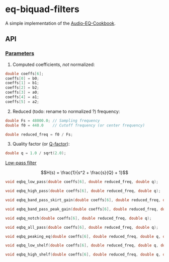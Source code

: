 # eq-biquad-filters

A simple implementation of the [Audio-EQ-Cookbook](https://webaudio.github.io/Audio-EQ-Cookbook/Audio-EQ-Cookbook.txt).

## API

### [Parameters](./Audio-EQ-Cookbook.txt#L48)

1. Computed coefficients, _not_ normalized:

```c
double coeffs[6];
coeffs[0] = b0;
coeffs[1] = b1;
coeffs[2] = b2;
coeffs[3] = a0;
coeffs[4] = a1;
coeffs[5] = a2;
```

2. Reduced (todo: rename to normalized ?) frequency:

```c
double Fs = 48000.0; // Sampling frequency
double f0 = 440.0    // Cutoff frequency (or center frequency)

double reduced_freq = f0 / Fs;
```

3. Quality factor (or [Q-factor](https://en.wikipedia.org/wiki/Q_factor)):

```c
double q = 1.0 / sqrt(2.0);
```

[Low-pass filter](./Audio-EQ-Cookbook.txt#L105)

```math
H(s) = \frac{1}{s^2 + \frac{s}{Q} + 1}
```

```c
void eqbq_low_pass(double coeffs[6], double reduced_freq, double q);
```

```c
void eqbq_high_pass(double coeffs[6], double reduced_freq, double q);
```

```c
void eqbq_band_pass_skirt_gain(double coeffs[6], double reduced_freq, double q);
```

```c
void eqbq_band_pass_peak_gain(double coeffs[6], double reduced_freq, double q);
```

```c
void eqbq_notch(double coeffs[6], double reduced_freq, double q);
```

```c
void eqbq_all_pass(double coeffs[6], double reduced_freq, double q);
```

```c
void eqbq_peaking_eq(double coeffs[6], double reduced_freq, double q, double gain_db);
```

```c
void eqbq_low_shelf(double coeffs[6], double reduced_freq, double q, double gain_db);
```

```c
void eqbq_high_shelf(double coeffs[6], double reduced_freq, double q, double gain_db);
```
